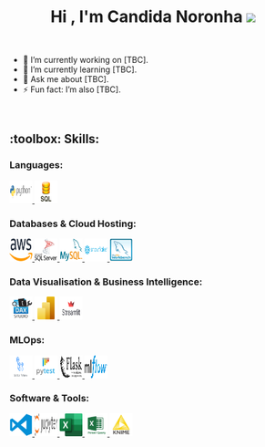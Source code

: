   <h1 align="center">Hi , I'm Candida Noronha <img src="https://media.giphy.com/media/hvRJCLFzcasrR4ia7z/giphy.gif" width="35"></h1>
<p align="center">




<br>
<ul>
<li>🔭 I’m currently working on [TBC].</li>
<li>🌱 I’m currently learning [TBC].</li>
<li>💬 Ask me about [TBC].</li>
<li>⚡ Fun fact: I’m also [TBC].</li>
</ul>
<br>

<h2 align="left">:toolbox: Skills:</h2>

<h3 align="left">Languages:</h3>
<!-- Python -->
<a href="https://aws.amazon.com" target="_blank" rel="noreferrer">
  <img src="images/python.png" alt="AWS" width="40" height="40">
</a>
<!-- SQL -->
<a href="https://www.microsoft.com/en-us/sql-server" target="_blank" rel="noreferrer">
  <img src="images/sql2.png" alt="MS SQL Server" width="40" height="40">
</a>



<h3 align="left">Databases & Cloud Hosting:</h3>
<!-- AWS -->
<a href="https://aws.amazon.com" target="_blank" rel="noreferrer">
  <img src="images/AWS.png" alt="AWS" width="40" height="40">
</a>
<!-- Microsoft SQL Server -->
<a href="https://www.microsoft.com/en-us/sql-server" target="_blank" rel="noreferrer">
  <img src="images/Microsoft_SQL_Server.png" alt="MS SQL Server" width="40" height="40">
</a>
<!-- MySQL -->
<a href="https://www.mysql.com/" target="_blank" rel="noreferrer">
  <img src="images/MySQL.png" alt="MySQL" width="40" height="40">
</a>
<!-- Snowflake -->
<a href="https://www.snowflake.com/" target="_blank" rel="noreferrer">
  <img src="images/Snowflake.png" alt="Snowflake" width="40" height="40">
</a>
<!-- MySQL Workbench -->
<a href="https://www.mysql.com/products/workbench/" target="_blank" rel="noreferrer">
  <img src="images/MySQLWorkbench.png" alt="MySQL Workbench" width="40" height="40">
</a>

<h3 align="left">Data Visualisation & Business Intelligence:</h3>
<!-- DAX Studio -->
<a href="https://daxstudio.org" target="_blank" rel="noreferrer">
  <img src="images/dax_studio.png" alt="DAX Studio" width="40" height="40">
</a>
<!-- Power BI -->
<a href="https://powerbi.microsoft.com/" target="_blank" rel="noreferrer">
  <img src="images/Power_BI.png" alt="Power BI" width="40" height="40">
</a>
<!-- Streamlit -->
<a href="https://streamlit.io" target="_blank" rel="noreferrer">
  <img src="images/streamlit.png" alt="Streamlit" width="40" height="40">
</a>

<h3 align="left">MLOps:</h3>
<!-- Docker 
<a href="https://www.docker.com/" target="_blank" rel="noreferrer">
  <img src="images/docker-logo-blue.png" alt="Docker" width="40" height="40">
</a> -->
<!-- GitHub Actions -->
<a href="https://github.com/features/actions" target="_blank" rel="noreferrer">
  <img src="images/github-actions.png" alt="GitHub Actions" width="40" height="40">
</a>
<!-- Pytest -->
<a href="https://pytest.org/" target="_blank" rel="noreferrer">
  <img src="images/pytest.png" alt="pytest" width="40" height="40">
</a>
<!-- Flask -->
<a href="https://flask.palletsprojects.com/" target="_blank" rel="noreferrer">
  <img src="images/flask.png" alt="Flask" width="40" height="40">
</a>
<!-- MLflow -->
<a href="https://mlflow.org/" target="_blank" rel="noreferrer">
  <img src="images/MLflow.png" alt="MLflow" width="40" height="40">
</a>

<h3 align="left">Software & Tools:</h3>
<!-- Visual Studio Code -->
<a href="https://code.visualstudio.com/" target="_blank" rel="noreferrer">
  <img src="images/vscode.png" alt="VS Code" width="40" height="40">
</a>
<!-- Jupyter -->
<a href="https://jupyter.org/" target="_blank" rel="noreferrer">
  <img src="images/jupyter.png" alt="Jupyter" width="40" height="40">
</a>
<!-- Excel -->
<a href="https://www.microsoft.com/en-us/microsoft-365/excel" target="_blank" rel="noreferrer">
  <img src="images/excel.png" alt="Excel" width="40" height="40">
</a>
<!-- Power Query -->
<a href="https://powerquery.microsoft.com/" target="_blank" rel="noreferrer">
  <img src="images/Power-Query.png" alt="Power Query" width="40" height="40">
</a>
<!-- KNIME Analytics -->
<a href="https://www.knime.com/" target="_blank" rel="noreferrer">
  <img src="images/knime.jpg" alt="KNIME Analytics" width="40" height="40">
</a>
<!-- Canva 
<a href="https://www.canva.com/" target="_blank" rel="noreferrer">
  <img src="images/canva.png" alt="Canva" width="40" height="40">
</a> -->
